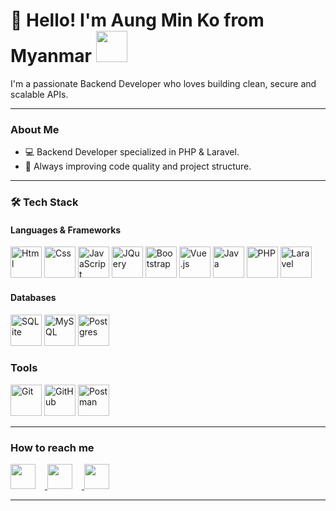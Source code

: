 # 👋 Hello! I'm Aung Min Ko from Myanmar <img src="https://upload.wikimedia.org/wikipedia/commons/8/8c/Flag_of_Myanmar.svg" width="50" height="50"></img>

I'm a passionate Backend Developer who loves building clean, secure and scalable APIs.

---

###  About Me
 -  💻 Backend Developer specialized in PHP & Laravel.  
 - 🚀 Always improving code quality and project structure.  

---

### 🛠️ Tech Stack

#### Languages & Frameworks

<p align="left">
  <img src="https://devicon-website.vercel.app/api/html5/original.svg" alt="Html" width="50" height="50"></img>
  <img src="https://devicon-website.vercel.app/api/css3/original.svg" alt="Css" width="50" height="50"></img>
  <img src="https://devicon-website.vercel.app/api/javascript/original.svg" alt="JavaScript" width="50" height="50"></img>
  <img src="https://devicon-website.vercel.app/api/jquery/original.svg" alt="JQuery" width="50" height="50"></img>
  <img src="https://devicon-website.vercel.app/api/bootstrap/original.svg" alt="Bootstrap" width="50" height="50"></img>
  <img src="https://devicon-website.vercel.app/api/vuejs/original.svg" alt="Vue.js" width="50" height="50"></img>
  <img src="https://devicon-website.vercel.app/api/java/original.svg" alt="Java" width="50" height="50"></img>
  <img src="https://devicon-website.vercel.app/api/php/original.svg" alt="PHP" width="50" height="50"></img>
  <img src="https://devicon-website.vercel.app/api/laravel/plain-wordmark.svg" alt="Laravel" width="50" height="50"></img>
</p>

#### Databases

<p align="left">
  <img src="https://devicon-website.vercel.app/api/sqlite/original.svg" alt="SQLite" width="50" height="50"></img>
  <img src="https://devicon-website.vercel.app/api/mysql/original.svg" alt="MySQL" width="50" height="50"></img>
  <img src="https://devicon-website.vercel.app/api/postgresql/original.svg" alt="Postgres" width="50" height="50"></img>
</p>

### Tools

<p align="left">
  <img src="https://devicon-website.vercel.app/api/git/original.svg" alt="Git" width="50" height="50"></img>
  <img src="https://devicon-website.vercel.app/api/github/original.svg" alt="GitHub" width="50" height="50"></img>
  <img src="https://cdn.jsdelivr.net/gh/devicons/devicon/icons/postman/postman-original.svg" alt="Postman" width="50" height="50"/>
</svg>

</p>
 
---

###  How to reach me
<p align="left">
  <a href="https://www.facebook.com/profile.php?id=61571911991566&mibexid=wwXlfr&mibexit=wwXlfr" target="_blank">
    <img src="https://devicon-website.vercel.app/api/facebook/original.svg" width="40" height="40" style="margin-right: 15px;"/>
  </a>
  
  <a href="https://www.linkedin.com/in/aung-min-ko-20b317346" target="_blank">
    <img src="https://cdn.jsdelivr.net/gh/devicons/devicon/icons/linkedin/linkedin-original.svg" width="40" height="40" style="margin-right: 15px;"/>
  </a>
  
  <a href="mailto:aungminko951357@gmail.com" target="_blank">
    <img src="https://www.svgrepo.com/show/303161/gmail-icon-logo.svg" width="40" height="40" style="margin-right: 15px;"/>
  </a>
</p>  

---


